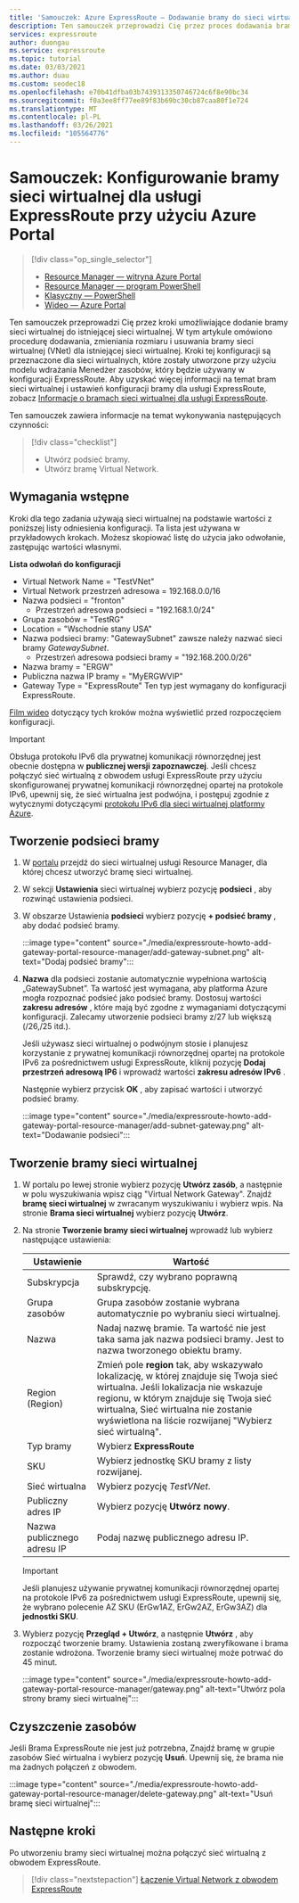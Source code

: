 ```yaml
---
title: 'Samouczek: Azure ExpressRoute — Dodawanie bramy do sieci wirtualnej (Azure Portal)'
description: Ten samouczek przeprowadzi Cię przez proces dodawania bramy sieci wirtualnej do sieci wirtualnej dla usługi ExpressRoute przy użyciu Azure Portal.
services: expressroute
author: duongau
ms.service: expressroute
ms.topic: tutorial
ms.date: 03/03/2021
ms.author: duau
ms.custom: seodec18
ms.openlocfilehash: e70b41dfba03b7439313350746724c6f8e90bc34
ms.sourcegitcommit: f0a3ee8ff77ee89f83b69bc30cb87caa80f1e724
ms.translationtype: MT
ms.contentlocale: pl-PL
ms.lasthandoff: 03/26/2021
ms.locfileid: "105564776"
---
```

# <a name="tutorial-configure-a-virtual-network-gateway-for-expressroute-using-the-azure-portal"></a>Samouczek: Konfigurowanie bramy sieci wirtualnej dla usługi ExpressRoute przy użyciu Azure Portal
> [!div class="op_single_selector"]
> * [Resource Manager — witryna Azure Portal](expressroute-howto-add-gateway-portal-resource-manager.md)
> * [Resource Manager — program PowerShell](expressroute-howto-add-gateway-resource-manager.md)
> * [Klasyczny — PowerShell](expressroute-howto-add-gateway-classic.md)
> * [Wideo — Azure Portal](https://azure.microsoft.com/documentation/videos/azure-expressroute-how-to-create-a-vpn-gateway-for-your-virtual-network)
> 

Ten samouczek przeprowadzi Cię przez kroki umożliwiające dodanie bramy sieci wirtualnej do istniejącej sieci wirtualnej. W tym artykule omówiono procedurę dodawania, zmieniania rozmiaru i usuwania bramy sieci wirtualnej (VNet) dla istniejącej sieci wirtualnej. Kroki tej konfiguracji są przeznaczone dla sieci wirtualnych, które zostały utworzone przy użyciu modelu wdrażania Menedżer zasobów, który będzie używany w konfiguracji ExpressRoute. Aby uzyskać więcej informacji na temat bram sieci wirtualnej i ustawień konfiguracji bramy dla usługi ExpressRoute, zobacz [Informacje o bramach sieci wirtualnej dla usługi ExpressRoute](expressroute-about-virtual-network-gateways.md). 

Ten samouczek zawiera informacje na temat wykonywania następujących czynności:
> [!div class="checklist"]
> - Utwórz podsieć bramy.
> - Utwórz bramę Virtual Network.

## <a name="prerequisites"></a>Wymagania wstępne

Kroki dla tego zadania używają sieci wirtualnej na podstawie wartości z poniższej listy odniesienia konfiguracji. Ta lista jest używana w przykładowych krokach. Możesz skopiować listę do użycia jako odwołanie, zastępując wartości własnymi.

**Lista odwołań do konfiguracji**

* Virtual Network Name = "TestVNet"
* Virtual Network przestrzeń adresowa = 192.168.0.0/16
* Nazwa podsieci = "fronton" 
    * Przestrzeń adresowa podsieci = "192.168.1.0/24"
* Grupa zasobów = "TestRG"
* Location = "Wschodnie stany USA"
* Nazwa podsieci bramy: "GatewaySubnet" zawsze należy nazwać sieci bramy *GatewaySubnet*.
    * Przestrzeń adresowa podsieci bramy = "192.168.200.0/26"
* Nazwa bramy = "ERGW"
* Publiczna nazwa IP bramy = "MyERGWVIP"
* Gateway Type = "ExpressRoute" Ten typ jest wymagany do konfiguracji ExpressRoute.

[Film wideo](https://azure.microsoft.com/documentation/videos/azure-expressroute-how-to-create-a-vpn-gateway-for-your-virtual-network) dotyczący tych kroków można wyświetlić przed rozpoczęciem konfiguracji.

> [!IMPORTANT]
> Obsługa protokołu IPv6 dla prywatnej komunikacji równorzędnej jest obecnie dostępna w **publicznej wersji zapoznawczej**. Jeśli chcesz połączyć sieć wirtualną z obwodem usługi ExpressRoute przy użyciu skonfigurowanej prywatnej komunikacji równorzędnej opartej na protokole IPv6, upewnij się, że sieć wirtualna jest podwójna, i postępuj zgodnie z wytycznymi dotyczącymi [protokołu IPv6 dla sieci wirtualnej platformy Azure](../virtual-network/ipv6-overview.md).
> 
> 

## <a name="create-the-gateway-subnet"></a>Tworzenie podsieci bramy

1. W [portalu](https://portal.azure.com) przejdź do sieci wirtualnej usługi Resource Manager, dla której chcesz utworzyć bramę sieci wirtualnej.
1. W sekcji **Ustawienia** sieci wirtualnej wybierz pozycję **podsieci** , aby rozwinąć ustawienia podsieci.
1. W obszarze Ustawienia **podsieci** wybierz pozycję **+ podsieć bramy** , aby dodać podsieć bramy. 
   
    :::image type="content" source="./media/expressroute-howto-add-gateway-portal-resource-manager/add-gateway-subnet.png" alt-text="Dodaj podsieć bramy":::

1. **Nazwa** dla podsieci zostanie automatycznie wypełniona wartością „GatewaySubnet”. Ta wartość jest wymagana, aby platforma Azure mogła rozpoznać podsieć jako podsieć bramy. Dostosuj wartości **zakresu adresów** , które mają być zgodne z wymaganiami dotyczącymi konfiguracji. Zalecamy utworzenie podsieci bramy z/27 lub większą (/26,/25 itd.).

    Jeśli używasz sieci wirtualnej o podwójnym stosie i planujesz korzystanie z prywatnej komunikacji równorzędnej opartej na protokole IPv6 za pośrednictwem usługi ExpressRoute, kliknij pozycję **Dodaj przestrzeń adresową IP6** i wprowadź wartości **zakresu adresów IPv6** .

    Następnie wybierz przycisk **OK** , aby zapisać wartości i utworzyć podsieć bramy.

    :::image type="content" source="./media/expressroute-howto-add-gateway-portal-resource-manager/add-subnet-gateway.png" alt-text="Dodawanie podsieci":::

## <a name="create-the-virtual-network-gateway"></a>Tworzenie bramy sieci wirtualnej

1. W portalu po lewej stronie wybierz pozycję **Utwórz zasób**, a następnie w polu wyszukiwania wpisz ciąg "Virtual Network Gateway". Znajdź **bramę sieci wirtualnej** w zwracanym wyszukiwaniu i wybierz wpis. Na stronie **Brama sieci wirtualnej** wybierz pozycję **Utwórz**.
1. Na stronie **Tworzenie bramy sieci wirtualnej** wprowadź lub wybierz następujące ustawienia:

    | Ustawienie | Wartość |
    | --------| ----- |
    | Subskrypcja | Sprawdź, czy wybrano poprawną subskrypcję. |
    | Grupa zasobów | Grupa zasobów zostanie wybrana automatycznie po wybraniu sieci wirtualnej. | 
    | Nazwa | Nadaj nazwę bramie. Ta wartość nie jest taka sama jak nazwa podsieci bramy. Jest to nazwa tworzonego obiektu bramy.|
    | Region (Region) | Zmień pole **region** tak, aby wskazywało lokalizację, w której znajduje się Twoja sieć wirtualna. Jeśli lokalizacja nie wskazuje regionu, w którym znajduje się Twoja sieć wirtualna, Sieć wirtualna nie zostanie wyświetlona na liście rozwijanej "Wybierz sieć wirtualną". |
    | Typ bramy | Wybierz **ExpressRoute**|
    | SKU | Wybierz jednostkę SKU bramy z listy rozwijanej. |
    | Sieć wirtualna | Wybierz pozycję *TestVNet*. |
    | Publiczny adres IP | Wybierz pozycję **Utwórz nowy**.|
    | Nazwa publicznego adresu IP | Podaj nazwę publicznego adresu IP. |

    > [!IMPORTANT]
    > Jeśli planujesz używanie prywatnej komunikacji równorzędnej opartej na protokole IPv6 za pośrednictwem usługi ExpressRoute, upewnij się, że wybrano polecenie AZ SKU (ErGw1AZ, ErGw2AZ, ErGw3AZ) dla **jednostki SKU**.
    > 
    > 

1. Wybierz pozycję **Przegląd + Utwórz**, a następnie **Utwórz** , aby rozpocząć tworzenie bramy. Ustawienia zostaną zweryfikowane i brama zostanie wdrożona. Tworzenie bramy sieci wirtualnej może potrwać do 45 minut.

    :::image type="content" source="./media/expressroute-howto-add-gateway-portal-resource-manager/gateway.png" alt-text="Utwórz pola strony bramy sieci wirtualnej":::

## <a name="clean-up-resources"></a>Czyszczenie zasobów

Jeśli Brama ExpressRoute nie jest już potrzebna, Znajdź bramę w grupie zasobów Sieć wirtualna i wybierz pozycję **Usuń**. Upewnij się, że brama nie ma żadnych połączeń z obwodem.

:::image type="content" source="./media/expressroute-howto-add-gateway-portal-resource-manager/delete-gateway.png" alt-text="Usuń bramę sieci wirtualnej":::

## <a name="next-steps"></a>Następne kroki
Po utworzeniu bramy sieci wirtualnej można połączyć sieć wirtualną z obwodem ExpressRoute. 

> [!div class="nextstepaction"]
> [Łączenie Virtual Network z obwodem ExpressRoute](expressroute-howto-linkvnet-portal-resource-manager.md)